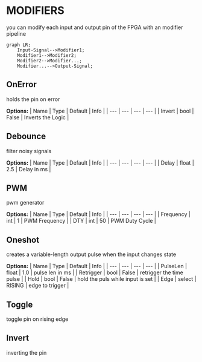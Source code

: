 # MODIFIERS
you can modify each input and output pin of the FPGA with an modifier pipeline

```mermaid
graph LR;
    Input-Signal-->Modifier1;
    Modifier1-->Modifier2;
    Modifier2-->Modifier...;
    Modifier...-->Output-Signal;
```

## OnError
holds the pin on error

**Options:**
| Name | Type | Default | Info |
| --- | --- | --- | --- |
| Invert | bool | False | Inverts the Logic |

## Debounce
filter noisy signals

**Options:**
| Name | Type | Default | Info |
| --- | --- | --- | --- |
| Delay | float | 2.5 | Delay in ms |

## PWM
pwm generator

**Options:**
| Name | Type | Default | Info |
| --- | --- | --- | --- |
| Frequency | int | 1 | PWM Frequency |
| DTY | int | 50 | PWM Duty Cycle |

## Oneshot
creates a variable-length output pulse when the input changes state

**Options:**
| Name | Type | Default | Info |
| --- | --- | --- | --- |
| PulseLen | float | 1.0 | pulse len in ms |
| Retrigger | bool | False | retrigger the time pulse |
| Hold | bool | False | hold the puls while input is set |
| Edge | select | RISING | edge to trigger |

## Toggle
toggle pin on rising edge

## Invert
inverting the pin

